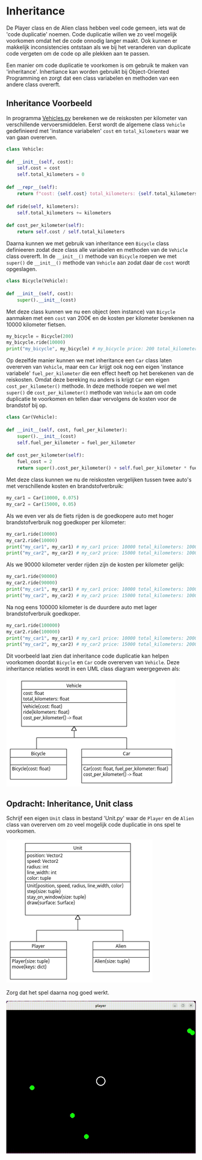 # Inheritance

De Player class en de Alien class hebben veel code gemeen, iets wat de
'code duplicatie' noemen. Code duplicatie willen we zo veel mogelijk
voorkomen omdat het de code onnodig langer maakt. Ook kunnen er
makkelijk inconsistencies ontstaan als we bij het veranderen van
duplicate code vergeten om de code op alle plekken aan te passen.

Een manier om code duplicatie te voorkomen is om gebruik te maken van
'inheritance'. Inhertiance kan worden gebruikt bij Object-Oriented
Programming en zorgt dat een class variabelen en methoden van een
andere class overerft.

## Inheritance Voorbeeld

In programma [Vehicles.py](Vehicles.py) berekenen we de reiskosten per
kilometer van verschillende vervoersmiddelen. Eerst wordt de algemene
class `Vehicle` gedefinieerd met 'instance variabelen' `cost` en
`total_kilometers` waar we van gaan overerven.

~~~python
class Vehicle:

def __init__(self, cost):
    self.cost = cost
    self.total_kilometers = 0

def __repr__(self):
    return f"cost: {self.cost} total_kilometers: {self.total_kilometers} cost_per_kilometer: {self.cost_per_kilometer()}"

def ride(self, kilometers):
    self.total_kilometers += kilometers

def cost_per_kilometer(self):
    return self.cost / self.total_kilometers
~~~

Daarna kunnen we met gebruik van inheritance een `Bicycle` class
definieeren zodat deze class alle variabelen en methoden van de
`Vehicle` class overerft. In de `__init__()` methode van `Bicycle`
roepen we met `super()` de `__init__()` methode van `Vehicle` aan
zodat daar de `cost` wordt opgeslagen.

~~~python
class Bicycle(Vehicle):

def __init__(self, cost):
    super().__init__(cost)
~~~

Met deze class kunnen we nu een object (een instance) van `Bicycle`
aanmaken met een `cost` van 200€ en de kosten per kilometer berekenen
na 10000 kilometer fietsen.

~~~python
my_bicycle = Bicycle(200)
my_bicycle.ride(10000)
print("my_bicycle", my_bicycle) # my_bicycle price: 200 total_kilometers: 10000 cost_per_kilometer: 0.02
~~~

Op dezelfde manier kunnen we met inheritance een `Car` class laten
overerven van `Vehicle`, maar een `Car` krijgt ook nog een eigen
'instance variabele' `fuel_per_kilometer` die een effect heeft op het
berekenen van de reiskosten. Omdat deze bereking nu anders is krijgt
`Car` een eigen `cost_per_kilometer()` methode. In deze methode roepen
we wel met `super()` de `cost_per_kilometer()` methode van `Vehicle`
aan om code duplicatie te voorkomen en tellen daar vervolgens de
kosten voor de brandstof bij op.

~~~python
class Car(Vehicle):

def __init__(self, cost, fuel_per_kilometer):
    super().__init__(cost)
    self.fuel_per_kilometer = fuel_per_kilometer

def cost_per_kilometer(self):
    fuel_cost = 2
    return super().cost_per_kilometer() + self.fuel_per_kilometer * fuel_cost
~~~

Met deze class kunnen we nu de reiskosten vergelijken tussen twee
auto's met verschillende kosten en brandstofverbruik:

~~~python
my_car1 = Car(10000, 0.075)
my_car2 = Car(15000, 0.05)
~~~

Als we even ver als de fiets rijden is de goedkopere auto met hoger
brandstofverbruik nog goedkoper per kilometer:
    
~~~python
my_car1.ride(10000)
my_car2.ride(10000)
print("my_car1", my_car1) # my_car1 price: 10000 total_kilometers: 10000 cost_per_kilometer: 1.15
print("my_car2", my_car2) # my_car2 price: 15000 total_kilometers: 10000 cost_per_kilometer: 1.6
~~~

Als we 90000 kilometer verder rijden zijn de kosten per kilometer gelijk: 

~~~python
my_car1.ride(90000)
my_car2.ride(90000)
print("my_car1", my_car1) # my_car1 price: 10000 total_kilometers: 100000 cost_per_kilometer: 0.25
print("my_car2", my_car2) # my_car2 price: 15000 total_kilometers: 100000 cost_per_kilometer: 0.25
~~~

Na nog eens 100000 kilometer is de duurdere auto met lager brandstofverbruik goedkoper.

~~~python
my_car1.ride(100000)
my_car2.ride(100000)
print("my_car1", my_car1) # my_car1 price: 10000 total_kilometers: 200000 cost_per_kilometer: 0.2
print("my_car2", my_car2) # my_car2 price: 15000 total_kilometers: 200000 cost_per_kilometer: 0.175
~~~

Dit voorbeeld laat zien dat inheritance code duplicatie kan helpen
voorkomen doordat `Bicycle` en `Car` code overerven van
`Vehicle`. Deze inheritance relaties wordt in een UML class diagram
weergegeven als:

![Vehicle.png](Vehicle.png)


## Opdracht: Inheritance, Unit class

Schrijf een eigen `Unit` class in bestand 'Unit.py' waar de `Player`
en de `Alien` class van overerven om zo veel mogelijk code duplicatie
in ons spel te voorkomen.

![Unit.png](Unit.png)

Zorg dat het spel daarna nog goed werkt.

![aliens.gif](../pygame03_aliens/aliens.gif)
